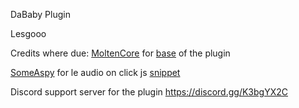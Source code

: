DaBaby Plugin


Lesgooo



Credits where due:
[MoltenCore](https://github.com/MoltenCoreDev) for [base](https://github.com/MoltenCoreDev/amogus) of the plugin


[SomeAspy](https://github.com/SomeAspy) for le audio on click js [snippet](https://discord.com/channels/538759280057122817/755005784999329883/791508414643568661)



Discord support server for the plugin
https://discord.gg/K3bgYX2C